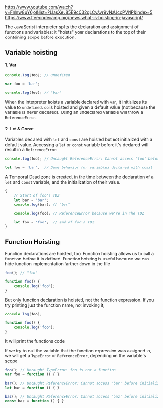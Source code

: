 https://www.youtube.com/watch?v=Fnlnw8uY6jo&list=PLlasXeu85E9cQ32gLCvAvr9vNaUccPVNP&index=5
https://www.freecodecamp.org/news/what-is-hoisting-in-javascript/



The JavaScript interpreter splits the declaration and assignment of functions and variables: it "hoists" your declarations to the top of their containing scope before execution.


## Variable hoisting


#### 1. Var

```js
console.log(foo); // undefined

var foo = 'bar';

console.log(foo); // "bar"
```

When the interpreter hoists a variable declared with `var`, it initializes its value to `undefined`.
`oo` is hoisted and given a default value (not because the variable is never declared). Using an undeclared variable will throw a `ReferenceError`.

#### 2. Let & Const


Variables declared with `let` and `const` are hoisted but not initialized with a default value. Accessing a `let` or `const` variable before it's declared will result in a `ReferenceError`:

```js
console.log(foo); // Uncaught ReferenceError: Cannot access 'foo' before initialization

let foo = 'bar';  // Same behavior for variables declared with const
```

A Temporal Dead zone is created, in the time between the declaration of a `let` and `const` variable, and the initialization of their value.

```js
{
 	// Start of foo's TDZ
  	let bar = 'bar';
	console.log(bar); // "bar"

	console.log(foo); // ReferenceError because we're in the TDZ

	let foo = 'foo';  // End of foo's TDZ
}
```


## Function Hoisting

Function declarations are hoisted, too. Function hoisting allows us to call a function before it is defined.
Function hoisting is useful because we can hide function implementation farther down in the file

```js
foo(); // "foo"

function foo() {
	console.log('foo');
}
```


But only function declaration is hoisted, not the function expression.
If you try printing just the function name, not invoking it,

```js
console.log(foo);

function foo() {
	console.log('foo');
}
```
It will print the functions code


If we try to call the variable that the function expression was assigned to, we will get a `TypeError` or `ReferenceError`, depending on the variable's scope

```js
foo(); // Uncaught TypeError: foo is not a function
var foo = function () { }

bar(); // Uncaught ReferenceError: Cannot access 'bar' before initialization
let bar = function () { }

baz(); // Uncaught ReferenceError: Cannot access 'baz' before initialization
const baz = function () { }
```